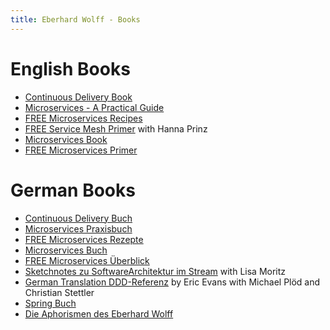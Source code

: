 ```yaml
---
title: Eberhard Wolff - Books
---
```


# English Books

* [Continuous Delivery Book](http://continuous-delivery-book.com)
* [Microservices - A Practical Guide](http://practical-microservices.com/) 
* [FREE Microservices Recipes](http://practical-microservices.com/recipes.html)
* [FREE Service Mesh Primer](https://leanpub.com/service-mesh-primer) with Hanna Prinz
* [Microservices Book](http://microservices-book.com)
* [FREE Microservices Primer](http://microservices-book.com/primer.html)

# German Books

* [Continuous Delivery Buch](http://continuous-delivery-buch.de)
* [Microservices Praxisbuch](http://microservices-praxisbuch.de)
* [FREE Microservices Rezepte](http://microservices-praxisbuch.de/rezepte.html)
* [Microservices Buch](http://microservices-buch.de)
* [FREE Microservices Überblick
 ](http://microservices-buch.de/ueberblick.html)
* [Sketchnotes zu SoftwareArchitektur im
  Stream](https://software-architektur.tv/sketchnote-buch) with Lisa Moritz
* [German Translation DDD-Referenz](https://ddd-referenz.de/) by Eric
  Evans with Michael Plöd and Christian Stettler
* [Spring Buch](https://www.goodreads.com/book/show/13056315-spring-3)
* [Die Aphorismen des Eberhard
  Wolff](https://entwickler.de/karriere/die-aphorismen-des-eberhard-wolff/)
